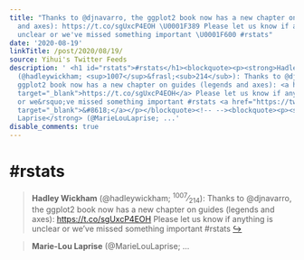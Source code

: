 ```yaml
---
title: "Thanks to @djnavarro, the ggplot2 book now has a new chapter on guides (legends
  and axes): https://t.co/sgUxcP4EOH \U0001F389 Please let us know if anything is
  unclear or we've missed something important \U0001F600 #rstats"
date: '2020-08-19'
linkTitle: /post/2020/08/19/
source: Yihui's Twitter Feeds
description: ' <h1 id="rstats">#rstats</h1><blockquote><p><strong>Hadley Wickham</strong>
  (@hadleywickham; <sup>1007</sup>&frasl;<sub>214</sub>): Thanks to @djnavarro, the
  ggplot2 book now has a new chapter on guides (legends and axes): <a href="https://t.co/sgUxcP4EOH"
  target="_blank">https://t.co/sgUxcP4EOH</a> Please let us know if anything is unclear
  or we&rsquo;ve missed something important #rstats <a href="https://twitter.com/xieyihui/status/1295694879243350016"
  target="_blank">&#8618;</a></p></blockquote><!-- --><blockquote><p><strong>Marie-Lou
  Laprise</strong> (@MarieLouLaprise; ...'
disable_comments: true
---
```

 <h1 id="rstats">#rstats</h1><blockquote><p><strong>Hadley Wickham</strong> (@hadleywickham; <sup>1007</sup>&frasl;<sub>214</sub>): Thanks to @djnavarro, the ggplot2 book now has a new chapter on guides (legends and axes): <a href="https://t.co/sgUxcP4EOH" target="_blank">https://t.co/sgUxcP4EOH</a> Please let us know if anything is unclear or we&rsquo;ve missed something important #rstats <a href="https://twitter.com/xieyihui/status/1295694879243350016" target="_blank">&#8618;</a></p></blockquote><!-- --><blockquote><p><strong>Marie-Lou Laprise</strong> (@MarieLouLaprise; ...